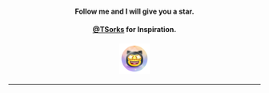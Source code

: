 #### <p align="center"> Follow me and I will give you a star. </p>

#### <p align="center"> [@TSorks](https://github.com/TSorks) for Inspiration.</p>

#### <p align="center"><img src="https://github.com/Famixy/Famixy/blob/master/assets/StarsTruck.png" width="60px"></p>

---
